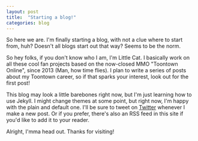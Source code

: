 ```yaml
---
layout: post
title:  "Starting a blog!"
categories: blog
---
```


So here we are.  I'm finally starting a blog, with not a clue where to start from, huh?  Doesn't all blogs start out that way?  Seems to be the norm.

So hey folks, if you don't know who I am,  I'm Little Cat.  I basically work on all these cool fan projects based on the now-closed MMO "Toontown Online", since 2013 (Man, how time flies).  I plan to write a series of posts about my Toontown career, so if that sparks your interest, look out for the first post!

This blog may look a little barebones right now, but I'm just learning how to use Jekyll. I might change themes at some point, but right now, I'm happy with the plain and default one.  I'll be sure to tweet on [Twitter](https://twitter.com/LittleToonCat) whenever I make a new post.  Or if you prefer, there's also an RSS feed in this site if you'd like to add it to your reader.

Alright, I'mma head out.  Thanks for visiting!
